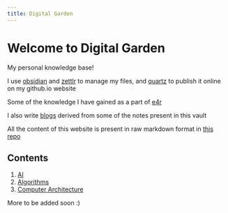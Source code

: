 ```yaml
---
title: Digital Garden
---
```


# Welcome to Digital Garden

My personal knowledge base!

I use [obsidian](https://obsidian.md/) and [zettlr](https://www.zettlr.com/) to manage my files, and [quartz](https://quartz.jzhao.xyz/) to publish it online on my github.io website

Some of the knowledge I have gained as a part of [e4r](https://www.thoughtworks.com/en-in/clients/engineering-research)

I also write [blogs](https://medium.com/@maneesh29s) derived from some of the notes present in this vault

All the content of this website is present in raw markdown format in [this repo](https://github.com/maneesh29s/digital-garden)

## Contents

1. [AI](./AI)
2. [Algorithms](./Algorithms)
3. [Computer Architecture](./ComputerArchitecture)

More to be added soon :)

